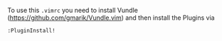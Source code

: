 To use this `.vimrc` you need to install Vundle (https://github.com/gmarik/Vundle.vim) 
and then install the Plugins via 

`:PluginInstall!`

